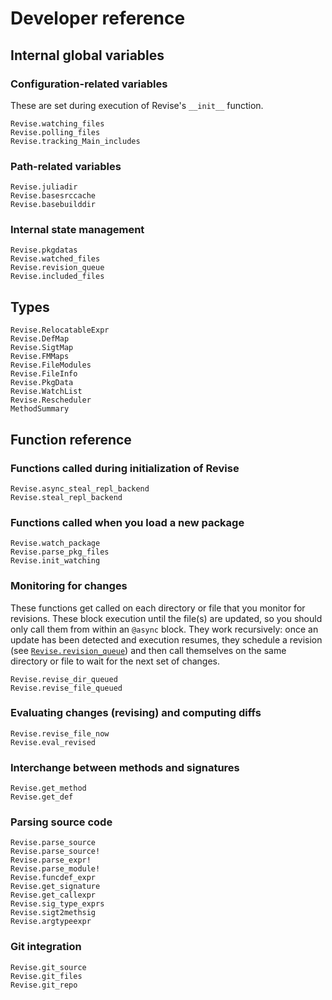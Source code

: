 # Developer reference

## Internal global variables

### Configuration-related variables

These are set during execution of Revise's `__init__` function.

```@docs
Revise.watching_files
Revise.polling_files
Revise.tracking_Main_includes
```

### Path-related variables

```@docs
Revise.juliadir
Revise.basesrccache
Revise.basebuilddir
```

### Internal state management

```@docs
Revise.pkgdatas
Revise.watched_files
Revise.revision_queue
Revise.included_files
```

## Types

```@docs
Revise.RelocatableExpr
Revise.DefMap
Revise.SigtMap
Revise.FMMaps
Revise.FileModules
Revise.FileInfo
Revise.PkgData
Revise.WatchList
Revise.Rescheduler
MethodSummary
```

## Function reference

### Functions called during initialization of Revise

```@docs
Revise.async_steal_repl_backend
Revise.steal_repl_backend
```

### Functions called when you load a new package

```@docs
Revise.watch_package
Revise.parse_pkg_files
Revise.init_watching
```

### Monitoring for changes

These functions get called on each directory or file that you monitor for revisions.
These block execution until the file(s) are updated, so you should only call them from
within an `@async` block.
They work recursively: once an update has been detected and execution resumes,
they schedule a revision (see [`Revise.revision_queue`](@ref)) and
then call themselves on the same directory or file to wait for the next set of changes.

```@docs
Revise.revise_dir_queued
Revise.revise_file_queued
```

### Evaluating changes (revising) and computing diffs

```@docs
Revise.revise_file_now
Revise.eval_revised
```

### Interchange between methods and signatures

```@docs
Revise.get_method
Revise.get_def
```

### Parsing source code

```@docs
Revise.parse_source
Revise.parse_source!
Revise.parse_expr!
Revise.parse_module!
Revise.funcdef_expr
Revise.get_signature
Revise.get_callexpr
Revise.sig_type_exprs
Revise.sigt2methsig
Revise.argtypeexpr
```

### Git integration

```@docs
Revise.git_source
Revise.git_files
Revise.git_repo
```
